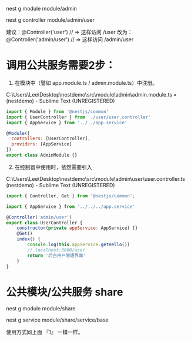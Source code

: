 nest g module module/admin

nest g controller module/admin/user

建议：@Controller('user')       // => 这样访问 /user
改为：@Controller('admin/user') // => 这样访问 /admin/user


# 调用公共服务需要2步：

1. 在模块中（譬如 app.module.ts / admin.module.ts）中注册。

C:\Users\Lee\Desktop\nestdemo\src\module\admin\admin.module.ts • (nestdemo) - Sublime Text (UNREGISTERED)

```JavaScript
import { Module } from '@nestjs/common'
import { UserController } from './user/user.controller'
import { AppService } from '../../app.service'

@Module({
  controllers: [UserController],
  providers: [AppService]
})
export class AdminModule {}

```

2. 在控制器中使用时，依然需要引入

C:\Users\Lee\Desktop\nestdemo\src\module\admin\user\user.controller.ts (nestdemo) - Sublime Text (UNREGISTERED)

```JavaScript
import { Controller, Get } from '@nestjs/common';

import { AppService } from '../../../app.service'

@Controller('admin/user')
export class UserController {
	constructor(private appService: AppService) {}
    @Get()
    index() {
    	console.log(this.appService.getHello())
        // localhost:3000/user
        return '后台用户管理界面'
    }
}
```

# 公共模块/公共服务 share

nest g module module/share

nest g service module/share/service/base

使用方式同上面 『1』  一模一样。

